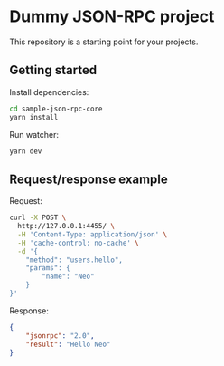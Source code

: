 # Dummy JSON-RPC project

This repository is a starting point for your projects.

## Getting started

Install dependencies:

```bash
cd sample-json-rpc-core
yarn install
```

Run watcher:

```bash
yarn dev
```

## Request/response example

Request:

```bash
curl -X POST \
  http://127.0.0.1:4455/ \
  -H 'Content-Type: application/json' \
  -H 'cache-control: no-cache' \
  -d '{
    "method": "users.hello",
    "params": {
        "name": "Neo"
    }
}'
```

Response:

```json
{
    "jsonrpc": "2.0",
    "result": "Hello Neo"
}
```